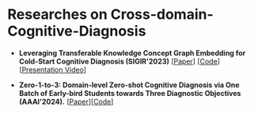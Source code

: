 # Researches on Cross-domain-Cognitive-Diagnosis

- **Leveraging Transferable Knowledge Concept Graph Embedding for Cold-Start Cognitive Diagnosis (SIGIR'2023)** [[Paper](https://dl.acm.org/doi/10.1145/3539618.3591774)] [[Code](https://github.com/bigdata-ustc/TechCD)] [[Presentation Video](https://dl.acm.org/action/downloadSupplement?doi=10.1145%2F3539618.3591774&file=SIGIR23-fp1870.mp4)]

- **Zero-1-to-3: Domain-level Zero-shot Cognitive Diagnosis via One Batch of Early-bird Students towards Three Diagnostic Objectives (AAAI'2024).** [[Paper](https://arxiv.org/abs/2312.13434)][[Code](https://github.com/bigdata-ustc/Zero-1-to-3)]
